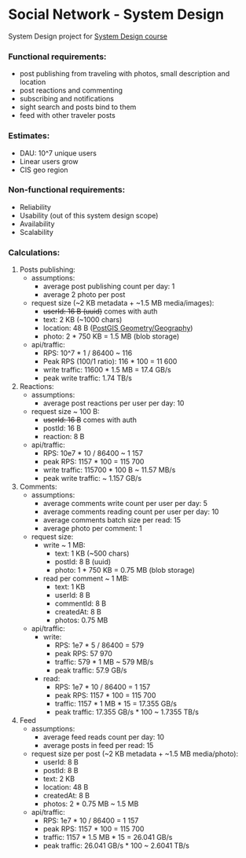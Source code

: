 # Social Network - System Design
System Design project for [System Design course](https://balun.courses/courses/system_design)


### Functional requirements:
- post publishing from traveling with photos, small description and location
- post reactions and commenting
- subscribing and notifications
- sight search and posts bind to them
- feed with other traveler posts

### Estimates:
- DAU: 10^7 unique users
- Linear users grow
- CIS geo region


### Non-functional requirements:
- Reliability
- Usability (out of this system design scope)
- Availability
- Scalability


### Calculations:
1. Posts publishing:
   - assumptions:
     - average post publishing count per day: 1
     - average 2 photo per post
   - request size (~2 KB metadata + ~1.5 MB media/images):
     - ~~userId: 16 B (uuid)~~ comes with auth
     - text: 2 KB (~1000 chars)
     - location: 48 B ([PostGIS Geometry/Geography](https://stackoverflow.com/questions/30455025/size-of-data-type-geographypoint-4326-in-postgis))
     - photo: 2 * 750 KB = 1.5 MB (blob storage)
   - api/traffic:
     - RPS: 10^7 * 1 / 86400 ~ 116
     - Peak RPS (100/1 ratio): 116 * 100 = 11 600  
     - write traffic: 11600 * 1.5 MB = 17.4 GB/s
     - peak write traffic: 1.74 TB/s
2. Reactions:
   - assumptions:
     - average post reactions per user per day: 10
   - request size ~ 100 B:
     - ~~userId: 16 B~~ comes with auth
     - postId: 16 B
     - reaction: 8 B 
   - api/traffic:
     - RPS: 10e7 * 10 / 86400 ~ 1 157
     - peak RPS: 1157 * 100 = 115 700
     - write traffic: 115700 * 100 B ~ 11.57 MB/s
     - peak write traffic: ~ 1.157 GB/s
3. Comments:
   - assumptions:
     - average comments write count per user per day: 5
     - average comments reading count per user per day: 10
     - average comments batch size per read: 15
     - average photo per comment: 1
   - request size:
     - write ~ 1 MB:
       - text: 1 KB (~500 chars)
       - postId: 8 B (uuid)
       - photo: 1 * 750 KB = 0.75 MB (blob storage)
     - read per comment ~ 1 MB:
       - text: 1 KB
       - userId: 8 B
       - commentId: 8 B
       - createdAt: 8 B
       - photos: 0.75 MB
   - api/traffic:
     - write:
       - RPS: 1e7 * 5 / 86400 = 579
       - peak RPS: 57 970
       - traffic: 579 * 1 MB ~ 579 MB/s
       - peak traffic: 57.9 GB/s
     - read:
       - RPS: 1e7 * 10 / 86400 = 1 157
       - peak RPS: 1157 * 100 = 115 700
       - traffic: 1157 * 1 MB * 15 = 17.355 GB/s
       - peak traffic: 17.355 GB/s * 100 ~ 1.7355 TB/s
4. Feed
    - assumptions:
      - average feed reads count per day: 10
      - average posts in feed per read: 15
    - request size per post (~2 KB metadata + ~1.5 MB media/photo):
      - userId: 8 B
      - postId: 8 B
      - text: 2 KB
      - location: 48 B
      - createdAt: 8 B
      - photos: 2 * 0.75 MB ~ 1.5 MB
    - api/traffic:
       - RPS: 1e7 * 10 / 86400 = 1 157
       - peak RPS: 1157 * 100 = 115 700
       - traffic: 1157 * 1.5 MB * 15 = 26.041 GB/s
       - peak traffic: 26.041 GB/s * 100 ~ 2.6041 TB/s
